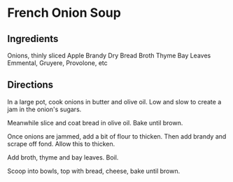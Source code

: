# French Onion Soup

## Ingredients

Onions, thinly sliced
Apple Brandy
Dry Bread
Broth
Thyme
Bay Leaves
Emmental, Gruyere, Provolone, etc

## Directions

In a large pot, cook onions in butter and olive oil. Low and slow to create a jam in the onion's sugars.

Meanwhile slice and coat bread in olive oil. Bake until brown.

Once onions are jammed, add a bit of flour to thicken. Then add brandy and scrape off fond. Allow this to thicken.

Add broth, thyme and bay leaves. Boil.

Scoop into bowls, top with bread, cheese, bake until brown.